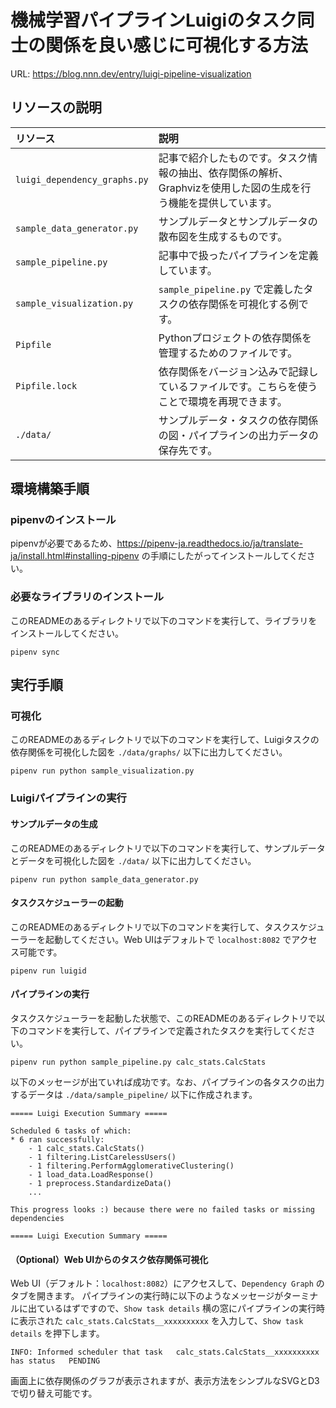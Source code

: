 # 機械学習パイプラインLuigiのタスク同士の関係を良い感じに可視化する方法

URL: https://blog.nnn.dev/entry/luigi-pipeline-visualization

## リソースの説明

| リソース                       | 説明                                                                                                             |
| :--------------------------- | :--------------------------------------------------------------------------------------------------------------- |
| `luigi_dependency_graphs.py` | 記事で紹介したものです。タスク情報の抽出、依存関係の解析、Graphvizを使用した図の生成を行う機能を提供しています。 |
| `sample_data_generator.py`   | サンプルデータとサンプルデータの散布図を生成するものです。                                                       |
| `sample_pipeline.py`         | 記事中で扱ったパイプラインを定義しています。                                                                     |
| `sample_visualization.py`    | `sample_pipeline.py` で定義したタスクの依存関係を可視化する例です。                                                 |
| `Pipfile`                    | Pythonプロジェクトの依存関係を管理するためのファイルです。                                                       |
| `Pipfile.lock`               | 依存関係をバージョン込みで記録しているファイルです。こちらを使うことで環境を再現できます。                       |
| `./data/`                    | サンプルデータ・タスクの依存関係の図・パイプラインの出力データの保存先です。                                     |


## 環境構築手順
### pipenvのインストール
pipenvが必要であるため、https://pipenv-ja.readthedocs.io/ja/translate-ja/install.html#installing-pipenv の手順にしたがってインストールしてください。

### 必要なライブラリのインストール
このREADMEのあるディレクトリで以下のコマンドを実行して、ライブラリをインストールしてください。
```
pipenv sync
```

## 実行手順

### 可視化
このREADMEのあるディレクトリで以下のコマンドを実行して、Luigiタスクの依存関係を可視化した図を `./data/graphs/` 以下に出力してください。
```
pipenv run python sample_visualization.py
```

### Luigiパイプラインの実行

#### サンプルデータの生成
このREADMEのあるディレクトリで以下のコマンドを実行して、サンプルデータとデータを可視化した図を `./data/` 以下に出力してください。
```
pipenv run python sample_data_generator.py 
```
#### タスクスケジューラーの起動
このREADMEのあるディレクトリで以下のコマンドを実行して、タスクスケジューラーを起動してください。Web UIはデフォルトで `localhost:8082` でアクセス可能です。
```
pipenv run luigid
```

#### パイプラインの実行
タスクスケジューラーを起動した状態で、このREADMEのあるディレクトリで以下のコマンドを実行して、パイプラインで定義されたタスクを実行してください。
```
pipenv run python sample_pipeline.py calc_stats.CalcStats
```

以下のメッセージが出ていれば成功です。なお、パイプラインの各タスクの出力するデータは `./data/sample_pipeline/` 以下に作成されます。

```
===== Luigi Execution Summary =====

Scheduled 6 tasks of which:
* 6 ran successfully:
    - 1 calc_stats.CalcStats()
    - 1 filtering.ListCarelessUsers()
    - 1 filtering.PerformAgglomerativeClustering()
    - 1 load_data.LoadResponse()
    - 1 preprocess.StandardizeData()
    ...

This progress looks :) because there were no failed tasks or missing dependencies

===== Luigi Execution Summary =====
```

#### （Optional）Web UIからのタスク依存関係可視化
Web UI（デフォルト：`localhost:8082`）にアクセスして、`Dependency Graph` のタブを開きます。
パイプラインの実行時に以下のようなメッセージがターミナルに出ているはずですので、`Show task details` 横の窓にパイプラインの実行時に表示された `calc_stats.CalcStats__xxxxxxxxxx` を入力して、`Show task details` を押下します。
```
INFO: Informed scheduler that task   calc_stats.CalcStats__xxxxxxxxxx   has status   PENDING
```

画面上に依存関係のグラフが表示されますが、表示方法をシンプルなSVGとD3で切り替え可能です。